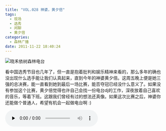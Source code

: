 ```yaml
---
title: "VOL.028 神婆，黄夕倍"
tags:
  - 现场
  - 选秀
  - 闲聊
  - 黄夕倍
categories:
  - 森林广播
date: 2011-11-22 18:40:24
---
```


![晓禾依树森林电台](../../../images/radiocover/radio_028.jpg) 

看中国选秀节目也几年了，但一直是抱着批判和娱乐精神来看的，那么多年的确也没出现什么选手能让我们认真起来，直到今年的神婆黄夕倍。这周五晚上便是她三强的总决赛，能一直看到她到最后一场比赛，能否夺冠已经没什么意义了。如果没有参加这个比赛，黄夕倍觉得也许自己会找一份电台dj的工作，深夜放着自己喜欢的音乐，等着下班。这跟我们曾经有过的想法还真像。如果这次比赛之后，神婆你还能做个普通人，希望有机会一起做电台啊 :)   

<audio id="audio" controls="" preload="none">
  <source id="mp3" src="http://www.coletree.com/radio/coletree_radio_028.mp3">
</audio>